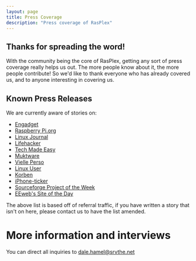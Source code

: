 ```yaml
---
layout: page 
title: Press Coverage
description: "Press coverage of RasPlex"
---
```


## Thanks for spreading the word!

With the community being the core of RasPlex, getting any sort of press coverage really helps us out. The more people know about it, the more people contribute! So we'd like to thank everyone who has already covered us, and to anyone interesting in covering us.

## Known Press Releases

We are currently aware of stories on:


+ <a href="http://www.engadget.com/2013/03/15/plex-client-project-for-raspberry-pi-gets-a-fresh-update-and-its/" target="_blank">Engadget</a>
+ <a href="http://www.raspberrypi.org/archives/3500" target="_blank">Raspberry Pi.org</a>
+ <a href="http://www.linuxjournal.com/content/plexible-pi" target="_blank">Linux Journal</a>
+ <a href="http://lifehacker.com/5991040/rasplex-puts-plex-on-your-raspberry-pi+powered-home-theater-pc" target="_blank">Lifehacker</a>
+ <a href="http://www.techmadeeasy.co.uk/2013/06/07/review-rasplex-for-raspberry-pi/" target="_blank">Tech Made Easy </a>
+ <a href="http://www.muktware.com/5409/raspberry-pi-gets-its-own-plex-media-server-rasplex" target="_blank">Muktware</a>
+ <a href="http://www.veilleperso.com/home-rasplex-5987" target="_blank">Vielle Perso</a>
+ <a href="http://www.linuxuser.co.uk/news/rasplex-plex-on-raspberry-pi-beta-out-now" target="_blank">Linux User</a>
+ <a href="http://korben.info/rasplex.html" target="_blank">Korben</a>
+ <a href="http://www.iphone-ticker.de/rasplex-mit-airplay-und-airtunes-support-ein-plex-client-auf-dem-raspberry-pi-45004/" target="_blank">iPhone-ticker</a>
+ <a href="http://sourceforge.net/blog/projects-of-the-week-april-14-2014/" target="_blank">Sourceforge Project of the Week</a>
+ <a href="http://www.eeweb.com/websites/rasplex" target="_blank">EEweb's Site of the Day </a>

The above list is based off of referral traffic, if you have written a story that isn't on here, please contact us to have the list amended.

# More information and interviews

You can direct all inquiries to dale.hamel@srvthe.net
